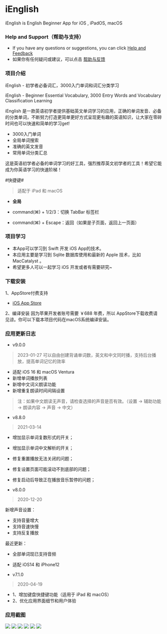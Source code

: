 # iEnglish
iEnglish is English Beginner App for iOS , iPadOS, macOS


### Help and Support（帮助与支持）
- If you have any questions or suggestions, you can click [Help and Feedback](https://github.com/iHTCboy/iEnglish/issues)
- 如果你有任何疑问或建议，可以点击 [帮助与反馈](https://github.com/iHTCboy/iEnglish/issues)

### 项目介绍
iEnglish - 初学者必备词汇，3000入门单词和词汇分类学习

iEnglish - Beginner Essential Vocabulary, 3000 Entry Words and Vocabulary Classification Learning


iEnglish 是一款英语初学者提供基础英文单词学习的应用，正确的单词发音、必备的分类单词，不断努力打造更简单更好方式呈现更有趣的英语知识，让大家在零碎时间也可以快速和简单的学习get!

- 3000入门单词
- 全局单词搜索
- 准确的英文发音
- 常用单词分类汇总

这是英语初学者必备的单词学习的好工具，强烈推荐英文初学者的工具！希望它能成为你英语学习的快速阶梯！


#快捷键#
> 适配于 iPad 和 macOS

- **全局**

- command(⌘) + 1/2/3：切换 TabBar 标签栏
- command(⌘) + Escape：返回（如果是子页面，返回上一页面）



### 项目学习
- 本App可以学习到 Swift 开发 iOS App的技术。
- 本应用主要是学习到 Sqlite 数据库使用和最新的 Apple 技术，比如 MacCatalyst 。
- 希望更多人可以一起学习 iOS 开发或者有需要研究~


### 下载安装
1、AppStore付费支持
- [iOS App Store](https://itunes.apple.com/cn/app/ienglish-初学者必备词汇/id1236558125?l=zh&ls=1&mt=8)


2、编译安装
因为苹果开发者账号需要 ￥688 年费，所以 AppStore下载收费请见谅。你可以下载本项目代码在macOS系统编译安装。


### 应用更新日志

- v9.0.0
> 2023-01-27
> 可以自由创建背诵单词数，英文和中文同时播，支持后台播放，提高单词记忆的效率

- 适配 iOS 16 和 macOS Ventura
- 新增单词播放列表
- 新增中文词义朗读功能
- 新增重复朗读时间间隔设置

> 注：如果中文朗读无声音，请检查选择的声音是否有效。（设置 -> 辅助功能 -> 朗读内容 -> 声音 -> 中文）


- v8.8.0
> 2021-03-14

- 增加显示单词复数形式的开关；
- 增加显示单词中文解析的开关；
- 修复重置播放无法关闭的问题；
- 修复设置页面可能滚动不到底部的问题；
- 修复启动后导致正在播放音乐暂停的问题；



- v8.0.0
> 2020-12-20

新增声音设置：
- 支持音量增大
- 支持音速快慢
- 支持反复播放

最近更新：
- 全部单词现已支持音频
- 适配 iOS14 和 iPhone12

- v7.1.0
> 2020-04-19

- 1、增加键盘快捷键功能（适用于 iPad 和 macOS）
- 2、优化应用界面细节和用户体验



### 应用截图
![](screenshot/01.png)
![](screenshot/02.png)
![](screenshot/03.png)
![](screenshot/04.png)
![](screenshot/05.png)
![](screenshot/06.png)
